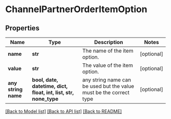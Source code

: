 # ChannelPartnerOrderItemOption


## Properties
Name | Type | Description | Notes
------------ | ------------- | ------------- | -------------
**name** | **str** | The name of the item option. | [optional] 
**value** | **str** | The value of the item option. | [optional] 
**any string name** | **bool, date, datetime, dict, float, int, list, str, none_type** | any string name can be used but the value must be the correct type | [optional]

[[Back to Model list]](../README.md#documentation-for-models) [[Back to API list]](../README.md#documentation-for-api-endpoints) [[Back to README]](../README.md)



